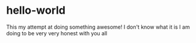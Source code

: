 # hello-world
This my attempt at doing something awesome!
I don't know what it is I am doing to be very very honest with you all
